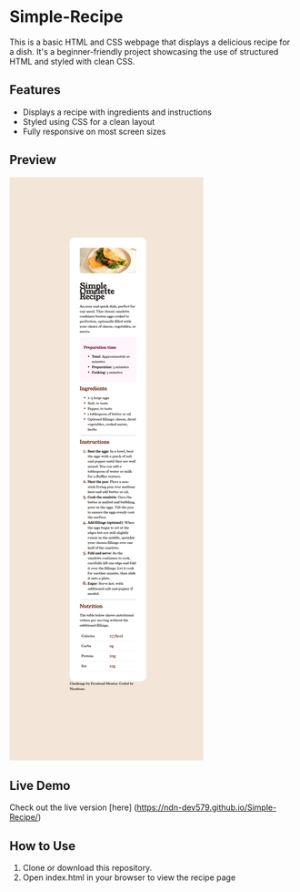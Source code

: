 # Simple-Recipe
 This is a basic HTML and CSS webpage that displays a delicious recipe for a dish. It's a beginner-friendly project showcasing the use of structured HTML and styled with clean CSS.

## Features

- Displays a recipe with ingredients and instructions
- Styled using CSS for a clean layout
- Fully responsive on most screen sizes

## Preview

![Recipe Webpage Preview](./git-simple-recipe.png)

## Live Demo

Check out the live version [here]
(https://ndn-dev579.github.io/Simple-Recipe/)



## How to Use

1. Clone or download this repository.
2. Open index.html in your browser to view the recipe page